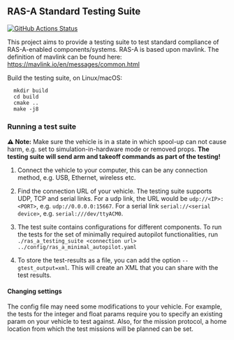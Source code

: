 ## RAS-A Standard Testing Suite

[![GitHub Actions Status](https://github.com/Auterion/mavlink-testing-suite/workflows/Build/badge.svg?branch=main)](https://github.com/Auterion/ras-a-testing-suite/actions?query=branch%3Amaster)

This project aims to provide a testing suite to test standard compliance of RAS-A-enabled components/systems. RAS-A is based upon mavlink. The definition of mavlink can be found here: https://mavlink.io/en/messages/common.html

Build the testing suite, on Linux/macOS:
```
  mkdir build
  cd build
  cmake ..
  make -j8
```

### Running a test suite

**⚠️ Note:** Make sure the vehicle is in a state in which spool-up can not cause harm, e.g. set to simulation-in-hardware mode or removed props. **The testing suite will send arm and takeoff commands as part of the testing!**

1. Connect the vehicle to your computer, this can be any connection method, e.g. USB, Ethernet, wireless etc.

2. Find the connection URL of your vehicle. The testing suite supports UDP, TCP and serial links. 
For a udp link, the URL would be `udp://<IP>:<PORT>`, e.g. `udp://0.0.0.0:15667`. For a serial link `serial://<serial device>`, e.g. `serial:///dev/ttyACM0`.

3. The test suite contains configurations for different components. To run the tests for the set of minimally required autopilot functionalities, run 
`./ras_a_testing_suite <connection url> ../config/ras_a_minimal_autopilot.yaml` 

4. To store the test-results as a file, you can add the option `--gtest_output=xml`. This will create an XML that you can share with the test results.

#### Changing settings

The config file may need some modifications to your vehicle. For example, the tests for the integer and float params require you to specify an existing param on your vehicle to test against. Also, for the mission protocol, a home location from which the test missions will be planned can be set.


